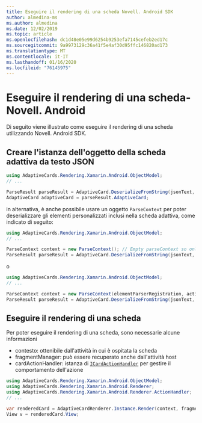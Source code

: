 ```yaml
---
title: Eseguire il rendering di una scheda Novell. Android SDK
author: almedina-ms
ms.author: almedina
ms.date: 12/02/2019
ms.topic: article
ms.openlocfilehash: dc1d48e05e99d6254b9253efa7145cefeb2ed17c
ms.sourcegitcommit: 9a9973129c36a41f5e4af30d95ffc146820ad173
ms.translationtype: MT
ms.contentlocale: it-IT
ms.lasthandoff: 01/16/2020
ms.locfileid: "76145975"
---
```

# <a name="render-a-card---xamarinandroid"></a>Eseguire il rendering di una scheda-Novell. Android

Di seguito viene illustrato come eseguire il rendering di una scheda utilizzando Novell. Android SDK.

## <a name="create-adaptive-card-object-instance-from-json-text"></a>Creare l'istanza dell'oggetto della scheda adattiva da testo JSON

```csharp
using AdaptiveCards.Rendering.Xamarin.Android.ObjectModel;
// ...

ParseResult parseResult = AdaptiveCard.DeserializeFromString(jsonText, AdaptiveCardRenderer.Version);
AdaptiveCard adaptiveCard = parseResult.AdaptiveCard;
```

in alternativa, è anche possibile usare un oggetto ```ParseContext``` per poter deserializzare gli elementi personalizzati inclusi nella scheda adattiva, come indicato di seguito:

```csharp
using AdaptiveCards.Rendering.Xamarin.Android.ObjectModel;
// ...

ParseContext context = new ParseContext(); // Empty parseContext so only known elements up to v1.2 will be parsed
ParseResult parseResult = AdaptiveCard.DeserializeFromString(jsonText, AdaptiveCardRenderer.Version, context);
```

o

```csharp
using AdaptiveCards.Rendering.Xamarin.Android.ObjectModel;
// ...

ParseContext context = new ParseContext(elementParserRegistration, actionParserRegistration);
ParseResult parseResult = AdaptiveCard.DeserializeFromString(jsonText, AdaptiveCardRenderer.Version, context);
```

## <a name="render-a-card"></a>Eseguire il rendering di una scheda

Per poter eseguire il rendering di una scheda, sono necessarie alcune informazioni
* contesto: ottenibile dall'attività in cui è ospitata la scheda
* fragmentManager: può essere recuperato anche dall'attività host
* cardActionHandler: istanza di [```ICardActionHandler```](adaptivecards-renderin-xamarin-android-renderer-actionhandler-icardactionhandler.md) per gestire il comportamento dell'azione

```csharp
using AdaptiveCards.Rendering.Xamarin.Android.ObjectModel;
using AdaptiveCards.Rendering.Xamarin.Android.Renderer;
using AdaptiveCards.Rendering.Xamarin.Android.Renderer.ActionHandler;
// ...

var renderedCard = AdaptiveCardRenderer.Instance.Render(context, fragmentManager, adaptiveCard, cardActionHandler, hostConfig);
View v = renderedCard.View;
```
